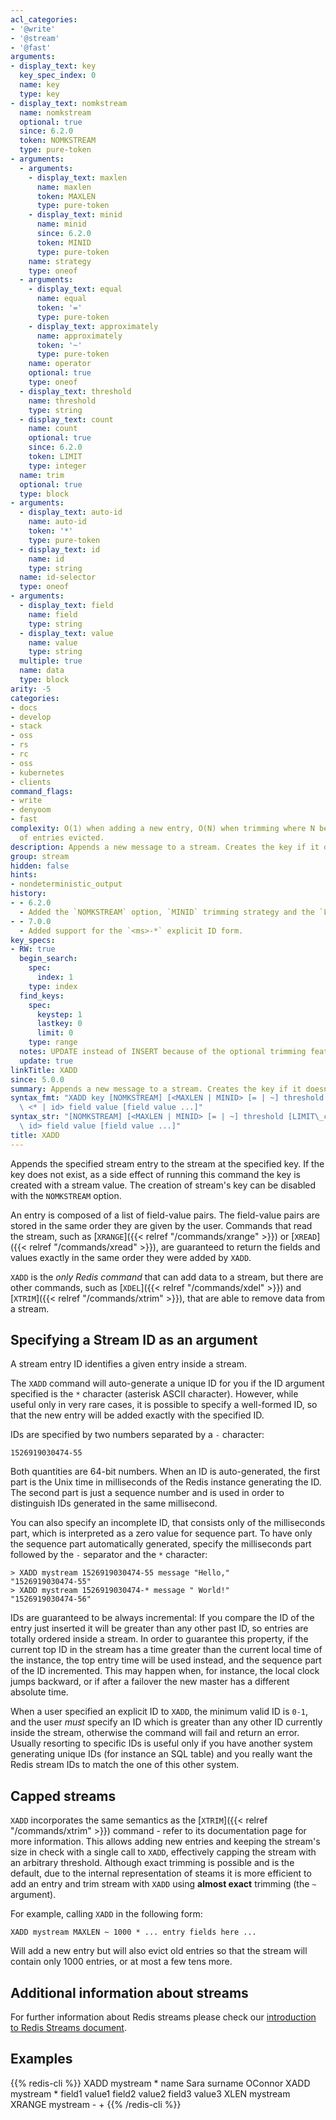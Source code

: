 ```yaml
---
acl_categories:
- '@write'
- '@stream'
- '@fast'
arguments:
- display_text: key
  key_spec_index: 0
  name: key
  type: key
- display_text: nomkstream
  name: nomkstream
  optional: true
  since: 6.2.0
  token: NOMKSTREAM
  type: pure-token
- arguments:
  - arguments:
    - display_text: maxlen
      name: maxlen
      token: MAXLEN
      type: pure-token
    - display_text: minid
      name: minid
      since: 6.2.0
      token: MINID
      type: pure-token
    name: strategy
    type: oneof
  - arguments:
    - display_text: equal
      name: equal
      token: '='
      type: pure-token
    - display_text: approximately
      name: approximately
      token: '~'
      type: pure-token
    name: operator
    optional: true
    type: oneof
  - display_text: threshold
    name: threshold
    type: string
  - display_text: count
    name: count
    optional: true
    since: 6.2.0
    token: LIMIT
    type: integer
  name: trim
  optional: true
  type: block
- arguments:
  - display_text: auto-id
    name: auto-id
    token: '*'
    type: pure-token
  - display_text: id
    name: id
    type: string
  name: id-selector
  type: oneof
- arguments:
  - display_text: field
    name: field
    type: string
  - display_text: value
    name: value
    type: string
  multiple: true
  name: data
  type: block
arity: -5
categories:
- docs
- develop
- stack
- oss
- rs
- rc
- oss
- kubernetes
- clients
command_flags:
- write
- denyoom
- fast
complexity: O(1) when adding a new entry, O(N) when trimming where N being the number
  of entries evicted.
description: Appends a new message to a stream. Creates the key if it doesn't exist.
group: stream
hidden: false
hints:
- nondeterministic_output
history:
- - 6.2.0
  - Added the `NOMKSTREAM` option, `MINID` trimming strategy and the `LIMIT` option.
- - 7.0.0
  - Added support for the `<ms>-*` explicit ID form.
key_specs:
- RW: true
  begin_search:
    spec:
      index: 1
    type: index
  find_keys:
    spec:
      keystep: 1
      lastkey: 0
      limit: 0
    type: range
  notes: UPDATE instead of INSERT because of the optional trimming feature
  update: true
linkTitle: XADD
since: 5.0.0
summary: Appends a new message to a stream. Creates the key if it doesn't exist.
syntax_fmt: "XADD key [NOMKSTREAM] [<MAXLEN | MINID> [= | ~] threshold [LIMIT\_count]]\
  \ <* | id> field value [field value ...]"
syntax_str: "[NOMKSTREAM] [<MAXLEN | MINID> [= | ~] threshold [LIMIT\_count]] <* |\
  \ id> field value [field value ...]"
title: XADD
---
```

Appends the specified stream entry to the stream at the specified key.
If the key does not exist, as a side effect of running this command the
key is created with a stream value. The creation of stream's key can be
disabled with the `NOMKSTREAM` option.

An entry is composed of a list of field-value pairs.
The field-value pairs are stored in the same order they are given by the user.
Commands that read the stream, such as [`XRANGE`]({{< relref "/commands/xrange" >}}) or [`XREAD`]({{< relref "/commands/xread" >}}), are guaranteed to return the fields and values exactly in the same order they were added by `XADD`.

`XADD` is the *only Redis command* that can add data to a stream, but 
there are other commands, such as [`XDEL`]({{< relref "/commands/xdel" >}}) and [`XTRIM`]({{< relref "/commands/xtrim" >}}), that are able to
remove data from a stream.

## Specifying a Stream ID as an argument

A stream entry ID identifies a given entry inside a stream.

The `XADD` command will auto-generate a unique ID for you if the ID argument
specified is the `*` character (asterisk ASCII character). However, while
useful only in very rare cases, it is possible to specify a well-formed ID, so
that the new entry will be added exactly with the specified ID.

IDs are specified by two numbers separated by a `-` character:

    1526919030474-55

Both quantities are 64-bit numbers. When an ID is auto-generated, the
first part is the Unix time in milliseconds of the Redis instance generating
the ID. The second part is just a sequence number and is used in order to
distinguish IDs generated in the same millisecond.

You can also specify an incomplete ID, that consists only of the milliseconds part, which is interpreted as a zero value for sequence part.
To have only the sequence part automatically generated, specify the milliseconds part followed by the `-` separator and the `*` character:

```
> XADD mystream 1526919030474-55 message "Hello,"
"1526919030474-55"
> XADD mystream 1526919030474-* message " World!"
"1526919030474-56"
```

IDs are guaranteed to be always incremental: If you compare the ID of the
entry just inserted it will be greater than any other past ID, so entries
are totally ordered inside a stream. In order to guarantee this property,
if the current top ID in the stream has a time greater than the current
local time of the instance, the top entry time will be used instead, and
the sequence part of the ID incremented. This may happen when, for instance,
the local clock jumps backward, or if after a failover the new master has
a different absolute time.

When a user specified an explicit ID to `XADD`, the minimum valid ID is
`0-1`, and the user *must* specify an ID which is greater than any other
ID currently inside the stream, otherwise the command will fail and return an error. Usually
resorting to specific IDs is useful only if you have another system generating
unique IDs (for instance an SQL table) and you really want the Redis stream
IDs to match the one of this other system.

## Capped streams

`XADD` incorporates the same semantics as the [`XTRIM`]({{< relref "/commands/xtrim" >}}) command - refer to its documentation page for more information.
This allows adding new entries and keeping the stream's size in check with a single call to `XADD`, effectively capping the stream with an arbitrary threshold.
Although exact trimming is possible and is the default, due to the internal representation of steams it is more efficient to add an entry and trim stream with `XADD` using **almost exact** trimming (the `~` argument).

For example, calling `XADD` in the following form:

    XADD mystream MAXLEN ~ 1000 * ... entry fields here ...
 
Will add a new entry but will also evict old entries so that the stream will contain only 1000 entries, or at most a few tens more.

## Additional information about streams

For further information about Redis streams please check our
[introduction to Redis Streams document](/topics/streams-intro).

## Examples

{{% redis-cli %}}
XADD mystream * name Sara surname OConnor
XADD mystream * field1 value1 field2 value2 field3 value3
XLEN mystream
XRANGE mystream - +
{{% /redis-cli %}}

